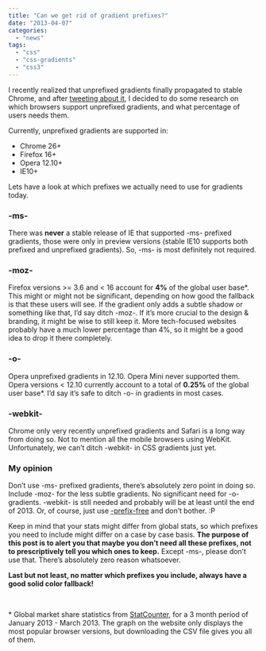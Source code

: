```yaml
---
title: "Can we get rid of gradient prefixes?"
date: "2013-04-07"
categories: 
  - "news"
tags: 
  - "css"
  - "css-gradients"
  - "css3"
---
```


I recently realized that unprefixed gradients finally propagated to stable Chrome, and after [tweeting about it](https://twitter.com/LeaVerou/status/320365600998305792), I decided to do some research on which browsers support unprefixed gradients, and what percentage of users needs them.

Currently, unprefixed gradients are supported in:

- Chrome 26+
- Firefox 16+
- Opera 12.10+
- IE10+

Lets have a look at which prefixes we actually need to use for gradients today.

### \-ms-

There was **never** a stable release of IE that supported -ms- prefixed gradients, those were only in preview versions (stable IE10 supports both prefixed and unprefixed gradients). So, -ms- is most definitely not required.

### \-moz-

Firefox versions >= 3.6 and < 16 account for **4%** of the global user base\*. This might or might not be significant, depending on how good the fallback is that these users will see. If the gradient only adds a subtle shadow or something like that, I’d say ditch -moz-. If it’s more crucial to the design & branding, it might be wise to still keep it. More tech-focused websites probably have a much lower percentage than 4%, so it might be a good idea to drop it there completely.

### \-o-

Opera unprefixed gradients in 12.10. Opera Mini never supported them. Opera versions < 12.10 currently account to a total of **0.25%** of the global user base\*. I’d say it’s safe to ditch -o- in gradients in most cases.

### \-webkit-

Chrome only very recently unprefixed gradients and Safari is a long way from doing so. Not to mention all the mobile browsers using WebKit. Unfortunately, we can’t ditch -webkit- in CSS gradients just yet.

### My opinion

Don’t use -ms- prefixed gradients, there’s absolutely zero point in doing so. Include -moz- for the less subtle gradients. No significant need for -o- gradients. -webkit- is still needed and probably will be at least until the end of 2013. Or, of course, just use [\-prefix-free](http://leaverou.github.io/prefixfree/) and don’t bother. :P

Keep in mind that your stats might differ from global stats, so which prefixes you need to include might differ on a case by case basis. **The purpose of this post is to alert you that maybe you don’t need all these prefixes, not to prescriptively tell you which ones to keep.** Except -ms-, please don’t use that. There’s absolutely zero reason whatsoever.

**Last but not least, no matter which prefixes you include, always have a good solid color fallback!**

 

\* Global market share statistics from [StatCounter](http://gs.statcounter.com/#browser_version-ww-monthly-201301-201303), for a 3 month period of January 2013 - March 2013. The graph on the website only displays the most popular browser versions, but downloading the CSV file gives you all of them.
